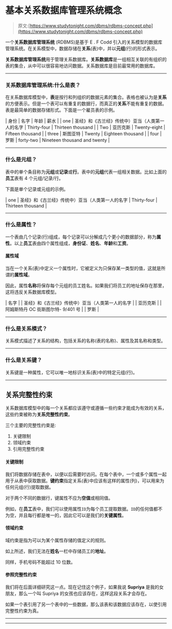 # 基本关系数据库管理系统概念

> 原文:[https://www.studytonight.com/dbms/rdbms-concept.php](https://www.studytonight.com/dbms/rdbms-concept.php)

一个**关系数据库管理系统** (RDBMS)是基于 E . F Codd 引入的关系模型的数据库管理系统。在关系模型中，数据存储在**关系**(表)中，并以**元组**(行)的形式表示。

**关系数据库管理系统**用于管理关系数据库。**关系数据库**是一组相互关联的有组织的表的集合，从中可以很容易地访问数据。关系数据库是目前最常用的数据库。

* * *

### 关系数据库管理系统:什么是表？

在关系数据库模型中，**表**是按行和列组织的数据元素的集合。表格也被认为是**关系**的方便表示。但是一个表可以有重复的数据行，而真正的**关系**不能有重复的数据。表是最简单的数据存储形式。下面是一个雇员表的示例。

| 身份 | 名字 | 年龄 | 薪水 |
| one | 圣经》和《古兰经》传统中）亚当（人类第一人的名字 | Thirty-four | Thirteen thousand |
| Two | 亚历克斯 | Twenty-eight | Fifteen thousand |
| three | 斯图亚特 | Twenty | Eighteen thousand |
| four | 罗斯 | forty-two | Nineteen thousand and twenty |

* * *

### 什么是元组？

表中的单个条目称为**元组**或**记录**或**行**。表中的**元组**代表一组相关数据。比如上面的**员工**表有 4 个元组/记录/行。

下面是单个记录或元组的示例。

| one | 圣经》和《古兰经》传统中）亚当（人类第一人的名字 | Thirty-four | Thirteen thousand |

* * *

### 什么是属性？

一个表由几个记录(行)组成，每个记录可以分解成几个更小的数据部分，称为**属性**。以上**员工**表由四个属性组成，**身份证**、**姓名**、**年龄**和**工资**。

#### 属性域

当在一个关系(表)中定义一个属性时，它被定义为只保存某一类型的值，这就是所谓的**属性域**。

因此，属性**名称**将保存每个元组的员工姓名。如果我们将员工的地址保存在那里，这将违反关系数据库模型。

| 名字 |
| 圣经》和《古兰经》传统中）亚当（人类第一人的名字 |
| 亚历克斯 |
| 阿姆斯特丹 OC 街斯图尔特- 9/401 号 |
| 罗斯 |

* * *

### 什么是关系模式？

关系模式描述了关系的结构，包括关系的名称(表的名称)、属性及其名称和类型。

* * *

### 什么是关系键？

关系键是一种属性，它可以唯一地标识关系(表)中的特定元组(行)。

* * *

## 关系完整性约束

关系数据库模型中的每一个关系都应该遵守或遵循一些约束才能成为有效的关系，这些约束被称为**关系完整性约束**。

三个主要的完整性约束是:

1.  关键限制
2.  领域约束
3.  引用完整性约束

#### 关键限制

我们将数据存储在表中，以便以后需要时访问。在每个表中，一个或多个属性一起用于从表中获取数据。**键约束**指定关系(表)中应该有这样的属性(列)，可以用来为任何元组(行)提取数据。

对于两个不同的数据行，键属性不应为**空值**或相同值。

例如，在**员工**表中，我们可以使用属性`ID`为每个员工提取数据。`ID`的任何值都不为空，并且每行都是唯一的，因此它可以是我们的**关键属性**。

#### 领域约束

域约束是指为可以为某个属性存储的值定义的规则。

如上所述，我们无法在**姓名**一栏中存储员工的**地址**。

同样，手机号码不能超过 10 位数。

#### 参照完整性约束

我们将在后面详细研究这一点。现在记住这个例子，如果我说 **Supriya** 是我的女朋友，那么一个叫 Supriya 的女孩也应该存在，这样这段关系才会存在。

如果一个表引用了另一个表中的一些数据，那么该表和该数据应该存在，以使引用完整性约束为真。

* * *

* * *